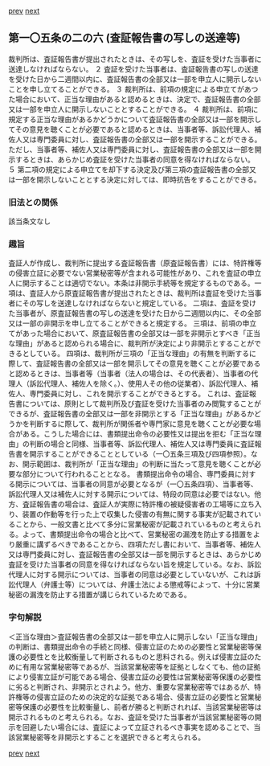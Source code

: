 [prev](/specific/markdowns/特許法/142_Mp-Ch_4-Se_2-At_105_2_5.md)
[next](/specific/markdowns/特許法/144_Mp-Ch_4-Se_2-At_105_2_7.md)
## 第一〇五条の二の六 (査証報告書の写しの送達等)
裁判所は、査証報告書が提出されたときは、その写しを、査証を受けた当事者に送達しなければならない。
２ 査証を受けた当事者は、査証報告書の写しの送達を受けた日から二週間以内に、査証報告書の全部又は一部を申立人に開示しないことを申し立てることができる。
３ 裁判所は、前項の規定による申立てがあつた場合において、正当な理由があると認めるときは、決定で、査証報告書の全部又は一部を申立人に開示しないこととすることができる。
４ 裁判所は、前項に規定する正当な理由があるかどうかについて査証報告書の全部又は一部を開示してその意見を聴くことが必要であると認めるときは、当事者等、訴訟代理人、補佐人又は専門委員に対し、査証報告書の全部又は一部を開示することができる。ただし、当事者等、補佐人又は専門委員に対し、査証報告書の全部又は一部を開示するときは、あらかじめ査証を受けた当事者の同意を得なければならない。
５ 第二項の規定による申立てを却下する決定及び第三項の査証報告書の全部又は一部を開示しないこととする決定に対しては、即時抗告をすることができる。

### 旧法との関係
該当条文なし

### 趣旨
査証人が作成し、裁判所に提出する査証報告書（原査証報告書）には、特許権等の侵害立証に必要でない営業秘密等が含まれる可能性があり、これを査証の申立人に開示することは適切でない。本条は非開示手続等を規定するものである。一項は、査証人から原査証報告書が提出されたときは、裁判所は査証を受けた当事者にその写しを送達しなければならないと規定している。
二項は、査証を受けた当事者が、原査証報告書の写しの送達を受けた日から二週間以内に、その全部又は一部の非開示を申し立てることができると規定する。
三項は、前項の申立てがあった場合において、原査証報告書の全部又は一部を非開示とすべき「正当な理由」があると認められる場合に、裁判所が決定により非開示とすることができるとしている。
四項は、裁判所が三項の「正当な理由」の有無を判断するに際して、査証報告書の全部又は一部を開示してその意見を聴くことが必要であると認めるときは、当事者等（当事者（法人の場合は、その代表者）、当事者の代理人（訴訟代理人、補佐人を除く。）、使用人その他の従業者）、訴訟代理人、補佐人、専門委員に対し、これを開示することができるとする。
これは、査証報告書については、原則として裁判所及び査証を受けた当事者のみ閲覧することができるが、査証報告書の全部又は一部を非開示とする「正当な理由」があるかどうかを判断するに際して、裁判所が関係者や専門家に意見を聴くことが必要な場合がある。こうした場合には、書類提出命令の必要性又は提出を拒む「正当な理由」の判断の場合と同様、当事者等、訴訟代理人、補佐人又は専門委員に査証報告書を開示することができることとしている（一〇五条三項及び四項参照）。なお、開示範囲は、裁判所が「正当な理由」の判断に当たって意見を聴くことが必要な部分について行われることとなる。
書類提出命令の場合、専門委員に対する開示については、当事者の同意が必要となるが（一〇五条四項）、当事者等、訴訟代理人又は補佐人に対する開示については、特段の同意は必要ではない。他方、査証報告書の場合は、査証人が実際に特許権の被疑侵害者の工場等に立ち入り、装置の作動等を行った上で収集した侵害の有無に関する事実が記載されていることから、一般文書と比べて多分に営業秘密が記載されているものと考えられる。よって、書類提出命令の場合と比べて、営業秘密の漏洩を防止する措置をより厳重に講ずるべきであることから、四項ただし書において、当事者等、補佐人又は専門委員に対し、査証報告書の全部又は一部を開示するときは、あらかじめ査証を受けた当事者の同意を得なければならない旨を規定している。なお、訴訟代理人に対する開示については、当事者の同意は必要としていないが、これは訴訟代理人（弁護士等）については、弁護士法による懲戒等によって、十分に営業秘密の漏洩を防止する措置が講じられているためである。

### 字句解説
＜正当な理由＞査証報告書の全部又は一部を申立人に開示しない「正当な理由」の判断は、書類提出命令の手続と同様、侵害立証のための必要性と営業秘密等保護の必要性とを比較衡量して判断されるものと思料される。例えば侵害立証のために有用な営業秘密等であるが、当該営業秘密等を証拠としなくても、他の証拠により侵害立証が可能である場合、侵害立証の必要性は営業秘密等保護の必要性に劣ると判断され、非開示とされよう。他方、重要な営業秘密等ではあるが、特許権等の侵害立証のための決定的な証拠である場合、侵害立証の必要性と営業秘密等保護の必要性を比較衡量し、前者が勝ると判断されれば、当該営業秘密等は開示されるものと考えられる。なお、査証を受けた当事者が当該営業秘密等の開示を回避したい場合には、査証によって立証されるべき事実を認めることで、当該営業秘密等を非開示とすることを選択できると考えられる。

[prev](/specific/markdowns/特許法/142_Mp-Ch_4-Se_2-At_105_2_5.md)
[next](/specific/markdowns/特許法/144_Mp-Ch_4-Se_2-At_105_2_7.md)